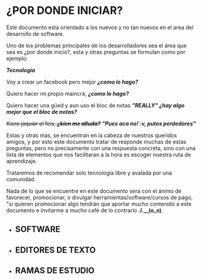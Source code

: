 # ¿POR DONDE INICIAR?

Este documento esta orientado a los nuevos y no tan nuevos en el area del desarrollo de software.

Uno de los problemas principales de los desarrolladores sea el área que sea es ¿por donde inicio?, esta y otras preguntas se formulan como por ejemplo:

_**Tecnología**_

Voy a crear un facebook pero mejor _**¿como le hago?**_

Quiero hacer mi propio maincrá, _**¿como lo hago?**_

Quiero hacer una güed y aun uso el bloc de notas _**"REALLY" ¿hay algo mejor que el bloc de notas?**_

~~Kiero jaquiar el feis, _**¿kien me alluda?**_~~ _**"Pues aca no! :v, putos perdedores"**_

Estas y otras mas, se encuentran en la cabeza de nuestros queridos amigos, y por esto este documento tratar de responde muchas de estas preguntas, pero no precisamente con una respuesta concreta, sino con una lista de elementos que nos facilitaran a la hora es escoger nuestra ruta de aprendizaje.



Trataremos de recomendar solo tecnología libre y avalada por una comunidad.

Nada de lo que se encuentre en este documento sera con el ánimo de favorecer, promocionar, o divulgar herramientas/software/cursos de pago, "si quieren  promocionar algo tendrán que aportar mucho contenido a este documento e invitarme a mucho café de lo contrario _**.I.**_**\_\_\(o\_o\)**.



* ## SOFTWARE
* ## EDITORES DE TEXTO
* ## RAMAS DE ESTUDIO



